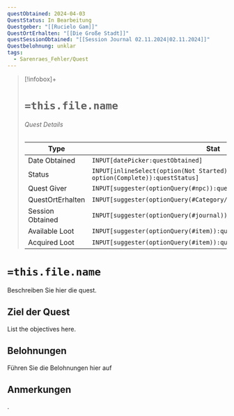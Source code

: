 ```yaml
---
questObtained: 2024-04-03
QuestStatus: In Bearbeitung
Questgeber: "[[Rucielo Gam]]"
QuestOrtErhalten: "[[Die Große Stadt]]"
questSessionObtained: "[[Session Journal 02.11.2024|02.11.2024]]"
Questbelohnung: unklar
tags:
  - Sarenraes_Fehler/Quest
---
```

> [!infobox]+
> # `=this.file.name`
> ###### Quest Details
> Type |  Stat |
> ---|---|
> Date Obtained | `INPUT[datePicker:questObtained]` |
> Status | `INPUT[inlineSelect(option(Not Started), option(In Progress), option(Complete)):questStatus]` |
> Quest Giver | `INPUT[suggester(optionQuery(#npc)):questGiver]` |
> QuestOrtErhalten | `INPUT[suggester(optionQuery(#Category/Settlement)):QuestOrtErhalten]` |
> Session Obtained | `INPUT[suggester(optionQuery(#journal)):questSessionObtained]` |
> Available Loot | `INPUT[suggester(optionQuery(#item)):questLootAvail]` |
> Acquired Loot | `INPUT[suggester(optionQuery(#item)):questLookEarned]` |

# `=this.file.name`
Beschreiben Sie hier die quest.

## Ziel der Quest
List the objectives here.

## Belohnungen
Führen Sie die Belohnungen hier auf


## Anmerkungen















.